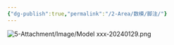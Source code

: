 ```yaml
---
{"dg-publish":true,"permalink":"/2-Area/数模/脚注/"}
---
```


![5-Attachment/Image/Model xxx-20240129.png](/img/user/5-Attachment/Image/Model%20xxx-20240129.png)